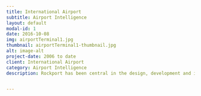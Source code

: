 ```yaml
---
title: International Airport
subtitle: Airport Intelligence
layout: default
modal-id: 1
date: 2016-10-08
img: airportTerminal1.jpg
thumbnail: airportTerminal1-thumbnail.jpg
alt: image-alt
project-date: 2006 to date
client: International Airport
category: Airport Intelligence
description: Rockport has been central in the design, development and implementation of the Airport Data Repository, compliant with the airport Common Information Model (CIM) and the Integrated Baggage message services. Rockport has substantial depth of knowledge and experience of the Baggage Operations and Airport Operations.


---
```

